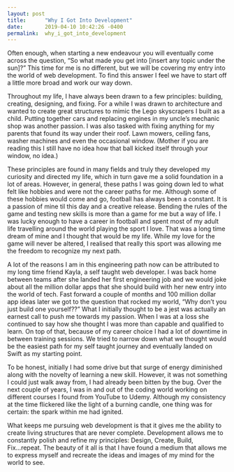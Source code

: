 ```yaml
---
layout: post
title:      "Why I Got Into Development"
date:       2019-04-10 10:42:26 -0400
permalink:  why_i_got_into_development
---
```



Often enough, when starting a new endeavour you will eventually come across the question, “So what made you get into [insert any topic under the sun]?” This time for me is no different, but we will be covering my entry into the world of web development. To find this answer I feel we have to start off a little more broad and work our way down. 

Throughout my life, I have always been drawn to a few principles: building, creating, designing, and fixing. For a while I was drawn to architecture and wanted to create great structures to mimic the Lego skyscrapers I built as a child. Putting together cars and replacing engines in my uncle’s mechanic shop was another passion. I was also tasked with fixing anything for my parents that found its way under their roof. Lawn mowers, ceiling fans, washer machines and even the occasional window. (Mother if you are reading this I still have no idea how that ball kicked itself through your window, no idea.)

These principles are found in many fields and truly they developed my curiosity and directed my life, which in turn gave me a solid foundation in a lot of areas. However, in general, these paths I was going down led to what felt like hobbies and were not the career paths for me. Although some of these hobbies would come and go, football has always been a constant. It is a passion of mine til this day and a creative release. Bending the rules of the game and testing new skills is more than a game for me but a way of life. I was lucky enough to have a career in football and spent most of my adult life travelling around the world playing the sport I love. That was a long time dream of mine and I thought that would be my life. While my love for the game will never be altered, I realised that really this sport was allowing me the freedom to recognize my next path.

A lot of the reasons I am in this engineering path now can be attributed to my long time friend Kayla, a self taught web developer. I was back home between teams after she landed her first engineering job and we would joke about all the million dollar apps that she should build with her new entry into the world of tech. Fast forward a couple of months and 100 million dollar app ideas later we got to the question that rocked my world, “Why don’t you just build one yourself??” What I initially thought to be a jest was actually an earnest call to push me towards my passion. When I was at a loss she continued to say how she thought I was more than capable and qualified to learn. On top of that, because of my career choice I had a lot of downtime in between training sessions. We tried to narrow down what we thought would be the easiest path for my self taught journey and eventually landed on Swift as my starting point.

To be honest, initially I had some drive but that surge of energy diminished along with the novelty of learning a new skill. However, it was not something I could just walk away from, I had already been bitten by the bug. Over the next couple of years, I was in and out of the coding world working on different courses I found from YouTube to Udemy. Although my consistency at the time flickered like the light of a burning candle, one thing was for certain: the spark within me had ignited. 

What keeps me pursuing web development is that it gives me the ability to create living structures that are never complete. Development allows me to constantly polish and refine my principles: Design, Create, Build, Fix...repeat. The beauty of it all is that I have found a medium that allows me to express myself and recreate the ideas and images of my mind for the world to see.

